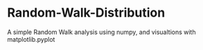# Random-Walk-Distribution
A simple Random Walk analysis using numpy, and visualtions with matplotlib.pyplot 

